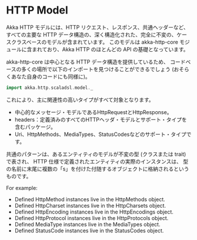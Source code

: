 # HTTP Model
Akka HTTP モデルには、HTTP リクエスト、レスポンス、共通ヘッダーなど、
すべての主要な HTTP データ構造の、深く構造化された、完全に不変の、ケースクラスベースのモデルが含まれています。
このモデルは akka-http-core モジュールに含まれており、Akka HTTP のほとんどの API の基礎となっています。

akka-http-core は中心となる HTTP データ構造を提供しているため、
コードベースの多くの場所で以下のインポートを見つけることができるでしょう (おそらくあなた自身のコードにも同様に)。

```scala
import akka.http.scaladsl.model._
```

これにより、主に関連性の高いタイプがすべて対象となります。

- 中心的なメッセージ・モデルであるHttpRequestとHttpResponse。
- headers：定義済みのすべてのHTTPヘッダ・モデルとサポート・タイプを含むパッケージ。
- Uri、HttpMethods、MediaTypes、StatusCodesなどのサポート・タイプです。

共通のパターンは、あるエンティティのモデルが不変の型 (クラスまたは trait) で表され、
HTTP 仕様で定義されたエンティティの実際のインスタンスは、
型の名前に末尾に複数の「s」を付けた付随するオブジェクトに格納されるというものです。

For example:

- Defined HttpMethod instances live in the HttpMethods object.
- Defined HttpCharset instances live in the HttpCharsets object.
- Defined HttpEncoding instances live in the HttpEncodings object.
- Defined HttpProtocol instances live in the HttpProtocols object.
- Defined MediaType instances live in the MediaTypes object.
- Defined StatusCode instances live in the StatusCodes object.


